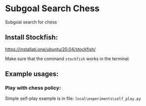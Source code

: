 # Subgoal Search Chess

Subgoal search for chess

## Install Stockfish:

https://installati.one/ubuntu/20.04/stockfish/

Make sure that the command `stockfish` works in the terminal.

## Example usages:

### Play with chess policy:

Simple self-play example is in file:
```local\experiments\self_play.py```
